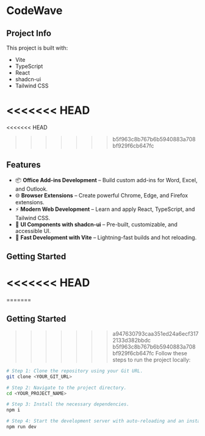 # CodeWave

## Project Info

This project is built with:

- Vite
- TypeScript
- React
- shadcn-ui
- Tailwind CSS

<<<<<<< HEAD
=======
<<<<<<< HEAD
>>>>>>> b5f963c8b767b6b5940883a708bf929f6cb647fc
## Features

- 📦 **Office Add-ins Development** – Build custom add-ins for Word, Excel, and Outlook.  
- 🌐 **Browser Extensions** – Create powerful Chrome, Edge, and Firefox extensions.  
- ⚡ **Modern Web Development** – Learn and apply React, TypeScript, and Tailwind CSS.  
- 🎨 **UI Components with shadcn-ui** – Pre-built, customizable, and accessible UI.  
- 🚀 **Fast Development with Vite** – Lightning-fast builds and hot reloading.  

## Getting Started

<<<<<<< HEAD
=======
=======
## Getting Started

>>>>>>> a947630793caa351ed24a6ecf3172133d382bbdc
>>>>>>> b5f963c8b767b6b5940883a708bf929f6cb647fc
Follow these steps to run the project locally:

```sh
# Step 1: Clone the repository using your Git URL.
git clone <YOUR_GIT_URL>

# Step 2: Navigate to the project directory.
cd <YOUR_PROJECT_NAME>

# Step 3: Install the necessary dependencies.
npm i

# Step 4: Start the development server with auto-reloading and an instant preview.
npm run dev
